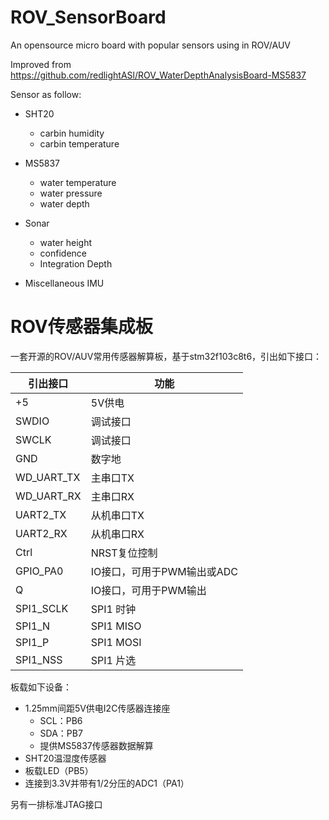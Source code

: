 # ROV_SensorBoard

An opensource micro board with popular sensors using in ROV/AUV

Improved from https://github.com/redlightASl/ROV_WaterDepthAnalysisBoard-MS5837

Sensor as follow:

* SHT20
    * carbin humidity
    * carbin temperature
* MS5837
    * water temperature
    * water pressure
    * water depth
* Sonar
    * water height
    * confidence
    * Integration Depth

* Miscellaneous IMU

# ROV传感器集成板

一套开源的ROV/AUV常用传感器解算板，基于stm32f103c8t6，引出如下接口：

| 引出接口   | 功能                       |
| ---------- | -------------------------- |
| +5         | 5V供电                     |
| SWDIO      | 调试接口                   |
| SWCLK      | 调试接口                   |
| GND        | 数字地                     |
| WD_UART_TX | 主串口TX                   |
| WD_UART_RX | 主串口RX                   |
| UART2_TX   | 从机串口TX                 |
| UART2_RX   | 从机串口RX                 |
| Ctrl       | NRST复位控制               |
| GPIO_PA0   | IO接口，可用于PWM输出或ADC |
| Q          | IO接口，可用于PWM输出      |
| SPI1_SCLK  | SPI1 时钟                  |
| SPI1_N     | SPI1 MISO                  |
| SPI1_P     | SPI1 MOSI                  |
| SPI1_NSS   | SPI1 片选                  |

板载如下设备：

- 1.25mm间距5V供电I2C传感器连接座
    - SCL：PB6
    - SDA：PB7
    - 提供MS5837传感器数据解算
- SHT20温湿度传感器
- 板载LED（PB5）
- 连接到3.3V并带有1/2分压的ADC1（PA1）

另有一排标准JTAG接口

